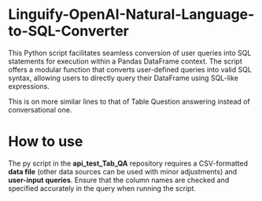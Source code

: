 # Linguify-OpenAI-Natural-Language-to-SQL-Converter
This Python script facilitates seamless conversion of user queries into SQL statements for execution within a Pandas DataFrame context. The script offers a modular function that converts user-defined queries into valid SQL syntax, allowing users to directly query their DataFrame using SQL-like expressions.


This is on more similar lines to that of Table Question answering instead of conversational one.

# How to use

The py script in the **api_test_Tab_QA** repository requires a CSV-formatted **data file** (other data sources can be used with minor adjustments) and **user-input queries**. Ensure that the column names are checked and specified accurately in the query when running the script.
